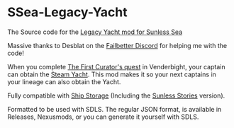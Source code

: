 # SSea-Legacy-Yacht
The Source code for the [Legacy Yacht mod for Sunless Sea](https://www.nexusmods.com/sunlesssea/mods/35)

Massive thanks to Desblat on the [Failbetter Discord](https://discord.gg/WUMszad7MZ) for helping me with the code!

When you complete [The First Curator's quest](http://sunlesssea.fandom.com/wiki/The_First_Curator#The_First_Curator.27s_Manse) in Venderbight, your captain can obtain the [Steam Yacht](http://sunlesssea.fandom.com/wiki/Deeds_to_a_Steam_Yacht). This mod makes it so your next captains in your lineage can also obtain the Yacht.

Fully compatible with [Ship Storage](http://www.nexusmods.com/sunlesssea/mods/12) (Including the [Sunless Stories](https://www.nexusmods.com/sunlesssea/mods/21) version).

Formatted to be used with SDLS. The regular JSON format, is available in Releases, Nexusmods, or you can generate it yourself with SDLS.
